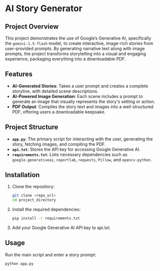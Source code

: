 # AI Story Generator

## Project Overview

This project demonstrates the use of Google’s Generative AI, specifically the `gemini-1.5-flash` model, to create interactive, image-rich stories from user-provided prompts. By generating narrative text along with image prompts, the project transforms storytelling into a visual and engaging experience, packaging everything into a downloadable PDF.

## Features

- **AI-Generated Stories**: Takes a user prompt and creates a complete storyline, with detailed scene descriptions.
- **AI-Powered Image Generation**: Each scene includes a prompt to generate an image that visually represents the story's setting or action.
- **PDF Output**: Compiles the story text and images into a well-structured PDF, offering users a downloadable keepsake.

## Project Structure

- **`app.py`**: The primary script for interacting with the user, generating the story, fetching images, and compiling the PDF.
- **`api.txt`**: Stores the API key for accessing Google Generative AI.
- **`requirements.txt`**: Lists necessary dependencies such as `google.generativeai`, `reportlab`, `requests`, `Pillow`, and `opencv-python`.

## Installation

1. Clone the repository:
   ```bash
   git clone <repo_url>
   cd project_directory


2. Install the required dependencies:
   ```bash
   pip install -r requirements.txt


3. Add your Google Generative AI API key to api.txt.

## Usage

Run the main script and enter a story prompt:
   ```bash
   python app.py



